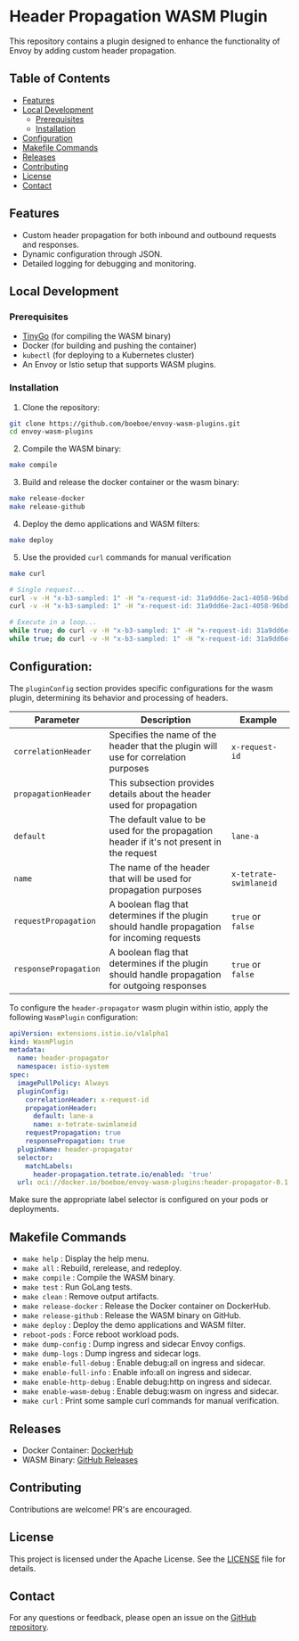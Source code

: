 # Header Propagation WASM Plugin

This repository contains a plugin designed to enhance the functionality of Envoy by adding custom header propagation.

## Table of Contents

- [Features](#features)
- [Local Development](#development)
  - [Prerequisites](#prerequisites)
  - [Installation](#installation)
- [Configuration](#configuration)
- [Makefile Commands](#makefile-commands)
- [Releases](#releases)
- [Contributing](#contributing)
- [License](#license)
- [Contact](#contact)

## Features

- Custom header propagation for both inbound and outbound requests and responses.
- Dynamic configuration through JSON.
- Detailed logging for debugging and monitoring.

## Local Development

### Prerequisites

- [TinyGo](https://tinygo.org) (for compiling the WASM binary)
- Docker (for building and pushing the container)
- `kubectl` (for deploying to a Kubernetes cluster)
- An Envoy or Istio setup that supports WASM plugins.

### Installation

1. Clone the repository:

```bash
git clone https://github.com/boeboe/envoy-wasm-plugins.git
cd envoy-wasm-plugins
```

2. Compile the WASM binary:

```bash
make compile
```

3. Build and release the docker container or the wasm binary:

```bash
make release-docker
make release-github
```

4. Deploy the demo applications and WASM filters:

```bash
make deploy
```

5. Use the provided `curl` commands for manual verification

```bash
make curl

# Single request...
curl -v -H "x-b3-sampled: 1" -H "x-request-id: 31a9dd6e-2ac1-4058-96bd-30a9f7938714" -H "x-tetrate-swimlaneid: lane-a" --resolve "propagate.tetrate.io:80:172.18.0.101" "http://propagate.tetrate.io/proxy/app-b.ns-b/proxy/httpbin.ns-httpbin/headers"
curl -v -H "x-b3-sampled: 1" -H "x-request-id: 31a9dd6e-2ac1-4058-96bd-30a9f7938714" -H "x-tetrate-swimlaneid: lane-a" --resolve "propagate.tetrate.io:80:172.18.0.101" "http://propagate.tetrate.io/proxy/app-b.ns-b/proxy/httpbin.ns-httpbin/response-headers?x-request-id=31a9dd6e-2ac1-4058-96bd-30a9f7938714"

# Execute in a loop...
while true; do curl -v -H "x-b3-sampled: 1" -H "x-request-id: 31a9dd6e-2ac1-4058-96bd-30a9f7938714" -H "x-tetrate-swimlaneid: lane-a" --resolve "propagate.tetrate.io:80:172.18.0.101" "http://propagate.tetrate.io/proxy/app-b.ns-b/proxy/httpbin.ns-httpbin/headers" ; sleep 1 ; done
while true; do curl -v -H "x-b3-sampled: 1" -H "x-request-id: 31a9dd6e-2ac1-4058-96bd-30a9f7938714" -H "x-tetrate-swimlaneid: lane-a" --resolve "propagate.tetrate.io:80:172.18.0.101" "http://propagate.tetrate.io/proxy/app-b.ns-b/proxy/httpbin.ns-httpbin/headers/response-headers?x-request-id=31a9dd6e-2ac1-4058-96bd-30a9f7938714" ; sleep 1 ; done
```

## Configuration:

The `pluginConfig` section provides specific configurations for the wasm plugin, determining its behavior and processing of headers.

| Parameter             | Description                                                                                   | Example               |
|-----------------------|-----------------------------------------------------------------------------------------------|-----------------------|
| `correlationHeader`   | Specifies the name of the header that the plugin will use for correlation purposes            | `x-request-id`        |
| `propagationHeader`   | This subsection provides details about the header used for propagation                        |                       |
| `default`             | The default value to be used for the propagation header if it's not present in the request    | `lane-a`              |
| `name`                | The name of the header that will be used for propagation purposes                             | `x-tetrate-swimlaneid`|
| `requestPropagation`  | A boolean flag that determines if the plugin should handle propagation for incoming requests  | `true` or `false`     |
| `responsePropagation` | A boolean flag that determines if the plugin should handle propagation for outgoing responses | `true` or `false`     |


To configure the `header-propagator` wasm plugin within istio, apply the following `WasmPlugin` configuration:

```yaml
apiVersion: extensions.istio.io/v1alpha1
kind: WasmPlugin
metadata:
  name: header-propagator
  namespace: istio-system
spec:
  imagePullPolicy: Always
  pluginConfig:
    correlationHeader: x-request-id
    propagationHeader:
      default: lane-a
      name: x-tetrate-swimlaneid
    requestPropagation: true
    responsePropagation: true
  pluginName: header-propagator
  selector:
    matchLabels:
      header-propagation.tetrate.io/enabled: 'true'
  url: oci://docker.io/boeboe/envoy-wasm-plugins:header-propagator-0.1
```

Make sure the appropriate label selector is configured on your pods or deployments.

## Makefile Commands

- `make help` : Display the help menu.
- `make all` : Rebuild, rerelease, and redeploy.
- `make compile` : Compile the WASM binary.
- `make test` : Run GoLang tests.
- `make clean` : Remove output artifacts.
- `make release-docker` : Release the Docker container on DockerHub.
- `make release-github` : Release the WASM binary on GitHub.
- `make deploy` : Deploy the demo applications and WASM filter.
- `reboot-pods` : Force reboot workload pods.
- `make dump-config` : Dump ingress and sidecar Envoy configs.
- `make dump-logs` : Dump ingress and sidecar logs.
- `make enable-full-debug` : Enable debug:all on ingress and sidecar.
- `make enable-full-info` : Enable info:all on ingress and sidecar.
- `make enable-http-debug` : Enable debug:http on ingress and sidecar.
- `make enable-wasm-debug` : Enable debug:wasm on ingress and sidecar.
- `make curl` : Print some sample curl commands for manual verification.

## Releases

- Docker Container: [DockerHub](https://hub.docker.com/r/boeboe/envoy-wasm-plugins/tags)
- WASM Binary: [GitHub Releases](https://github.com/boeboe/envoy-wasm-plugins/releases)

## Contributing

Contributions are welcome! PR's are encouraged.

## License

This project is licensed under the Apache License. See the [LICENSE](./LICENSE) file for details.

## Contact

For any questions or feedback, please open an issue on the [GitHub repository](https://github.com/boeboe/envoy-wasm-plugins/issues).